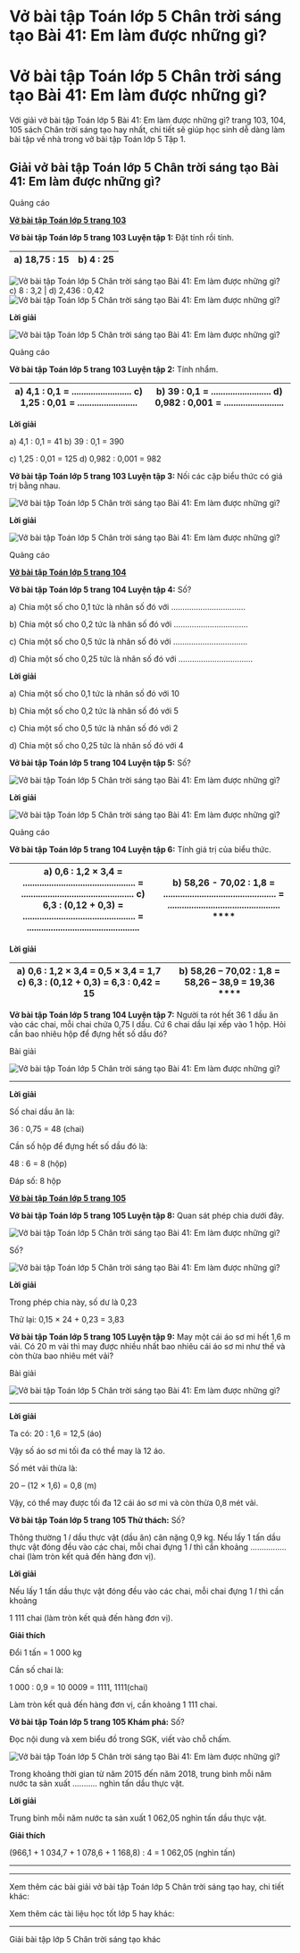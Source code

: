 # Vở bài tập Toán lớp 5 Chân trời sáng tạo Bài 41: Em làm được những gì?

# Vở bài tập Toán lớp 5 Chân trời sáng tạo Bài 41: Em làm được những gì?

Với giải vở bài tập Toán lớp 5 Bài 41: Em làm được những gì? trang 103, 104, 105 sách Chân trời sáng tạo hay nhất, chi tiết sẽ giúp học sinh dễ dàng làm bài tập về nhà trong vở bài tập Toán lớp 5 Tập 1.

## Giải vở bài tập Toán lớp 5 Chân trời sáng tạo Bài 41: Em làm được những gì?

Quảng cáo

[**Vở bài tập Toán lớp 5 trang 103**](https://vietjack.com/vbt-toan-5-ct/vbt-toan-lop-5-trang-103.jsp)

**Vở bài tập Toán lớp 5 trang 103 Luyện tập 1:** Đặt tính rồi tính.

a) 18,75 : 15 |  b) 4 : 25  
---|---  
![Vở bài tập Toán lớp 5 Chân trời sáng tạo Bài 41: Em làm được những gì?](https://vietjack.com/vbt-toan-5-ct/images/bai-41-em-lam-duoc-nhung-gi-0.PNG)  
c) 8 : 3,2 |  d) 2,436 : 0,42  
![Vở bài tập Toán lớp 5 Chân trời sáng tạo Bài 41: Em làm được những gì?](https://vietjack.com/vbt-toan-5-ct/images/bai-41-em-lam-duoc-nhung-gi-0.PNG)  
  
**Lời giải**

![Vở bài tập Toán lớp 5 Chân trời sáng tạo Bài 41: Em làm được những gì?](https://vietjack.com/vbt-toan-5-ct/images/bai-41-em-lam-duoc-nhung-gi.PNG)

Quảng cáo

**Vở bài tập Toán lớp 5 trang 103 Luyện tập 2:** Tính nhẩm.

a) 4,1 : 0,1 = ......................... c) 1,25 : 0,01 = ......................... |  b) 39 : 0,1 = ......................... d) 0,982 : 0,001 = .........................  
---|---  
  
**Lời giải**

a) 4,1 : 0,1 = 41 b) 39 : 0,1 = 390

c) 1,25 : 0,01 = 125 d) 0,982 : 0,001 = 982

**Vở bài tập Toán lớp 5 trang 103 Luyện tập 3:** Nối các cặp biểu thức có giá trị bằng nhau.

![Vở bài tập Toán lớp 5 Chân trời sáng tạo Bài 41: Em làm được những gì?](https://vietjack.com/vbt-toan-5-ct/images/bai-41-em-lam-duoc-nhung-gi-1.PNG)

**Lời giải**

![Vở bài tập Toán lớp 5 Chân trời sáng tạo Bài 41: Em làm được những gì?](https://vietjack.com/vbt-toan-5-ct/images/bai-41-em-lam-duoc-nhung-gi-2.PNG)

Quảng cáo

[**Vở bài tập Toán lớp 5 trang 104**](https://vietjack.com/vbt-toan-5-ct/vbt-toan-lop-5-trang-104.jsp)

**Vở bài tập Toán lớp 5 trang 104 Luyện tập 4:** Số?

a) Chia một số cho 0,1 tức là nhân số đó với .................................

b) Chia một số cho 0,2 tức là nhân số đó với .................................

c) Chia một số cho 0,5 tức là nhân số đó với .................................

d) Chia một số cho 0,25 tức là nhân số đó với .................................

**Lời giải**

a) Chia một số cho 0,1 tức là nhân số đó với 10

b) Chia một số cho 0,2 tức là nhân số đó với 5

c) Chia một số cho 0,5 tức là nhân số đó với 2

d) Chia một số cho 0,25 tức là nhân số đó với 4

**Vở bài tập Toán lớp 5 trang 104 Luyện tập 5:** Số?

![Vở bài tập Toán lớp 5 Chân trời sáng tạo Bài 41: Em làm được những gì?](https://vietjack.com/vbt-toan-5-ct/images/bai-41-em-lam-duoc-nhung-gi-3.PNG)

**Lời giải**

![Vở bài tập Toán lớp 5 Chân trời sáng tạo Bài 41: Em làm được những gì?](https://vietjack.com/vbt-toan-5-ct/images/bai-41-em-lam-duoc-nhung-gi-4.PNG)

Quảng cáo

**Vở bài tập Toán lớp 5 trang 104 Luyện tập 6:** Tính giá trị của biểu thức.

a) 0,6 : 1,2 × 3,4 = ............................................... = ............................................... c) 6,3 : (0,12 + 0,3) = ............................................... = ............................................... |  b) 58,26 - 70,02 : 1,8 = ............................................... = ............................................... ****  
---|---  
  
**Lời giải**

a) 0,6 : 1,2 × 3,4  = 0,5 × 3,4 = 1,7  c) 6,3 : (0,12 + 0,3)  = 6,3 : 0,42  = 15 |  b) 58,26 – 70,02 : 1,8  = 58,26 – 38,9  = 19,36 ****  
---|---  
  
**Vở bài tập Toán lớp 5 trang 104 Luyện tập 7:** Người ta rót hết 36 1 dầu ăn vào các chai, mỗi chai chứa 0,75 l dầu. Cứ 6 chai dầu lại xếp vào 1 hộp. Hỏi cần bao nhiêu hộp để đựng hết số dầu đó?

Bài giải

![Vở bài tập Toán lớp 5 Chân trời sáng tạo Bài 41: Em làm được những gì?](https://vietjack.com/vbt-toan-5-ct/images/bai-41-em-lam-duoc-nhung-gi-9.PNG)

****

**Lời giải**

Số chai dầu ăn là:

36 : 0,75 = 48 (chai)

Cần số hộp để đựng hết số dầu đó là:

48 : 6 = 8 (hộp)

Đáp số: 8 hộp

[**Vở bài tập Toán lớp 5 trang 105**](https://vietjack.com/vbt-toan-5-ct/vbt-toan-lop-5-trang-105.jsp)

**Vở bài tập Toán lớp 5 trang 105 Luyện tập 8:** Quan sát phép chia dưới đây.

![Vở bài tập Toán lớp 5 Chân trời sáng tạo Bài 41: Em làm được những gì?](https://vietjack.com/vbt-toan-5-ct/images/bai-41-em-lam-duoc-nhung-gi-5.PNG)

Số?

![Vở bài tập Toán lớp 5 Chân trời sáng tạo Bài 41: Em làm được những gì?](https://vietjack.com/vbt-toan-5-ct/images/bai-41-em-lam-duoc-nhung-gi-6.PNG)

**Lời giải**

Trong phép chia này, số dư là 0,23

Thử lại: 0,15 × 24 + 0,23 = 3,83

**Vở bài tập Toán lớp 5 trang 105 Luyện tập 9:** May một cái áo sơ mi hết 1,6 m vải. Có 20 m vải thì may được nhiều nhất bao nhiêu cái áo sơ mi như thế và còn thừa bao nhiêu mét vải?

Bài giải

![Vở bài tập Toán lớp 5 Chân trời sáng tạo Bài 41: Em làm được những gì?](https://vietjack.com/vbt-toan-5-ct/images/bai-41-em-lam-duoc-nhung-gi-10.PNG)

****

**Lời giải**

Ta có: 20 : 1,6 = 12,5 (áo)

Vậy số áo sơ mi tối đa có thể may là 12 áo.

Số mét vải thừa là:

20 – (12 × 1,6) = 0,8 (m)

Vậy, có thể may được tối đa 12 cái áo sơ mi và còn thừa 0,8 mét vải.

**Vở bài tập Toán lớp 5 trang 105 Thử thách:** Số?

Thông thường 1 _l_ dầu thực vật (dầu ăn) cân nặng 0,9 kg. Nếu lấy 1 tấn dầu thực vật đóng đều vào các chai, mỗi chai đựng 1 _l_ thì cần khoảng ................ chai (làm tròn kết quả đến hàng đơn vị).

**Lời giải**

Nếu lấy 1 tấn dầu thực vật đóng đều vào các chai, mỗi chai đựng 1 _l_ thì cần khoảng 

1 111 chai (làm tròn kết quả đến hàng đơn vị).

**Giải thích**

Đổi 1 tấn = 1 000 kg

Cần số chai là:

1 000 : 0,9 = 10 0009 = 1111, 1111(chai)

Làm tròn kết quả đến hàng đơn vị, cần khoảng 1 111 chai.

**Vở bài tập Toán lớp 5 trang 105 Khám phá:** Số?

Đọc nội dung và xem biểu đồ trong SGK, viết vào chỗ chấm.

![Vở bài tập Toán lớp 5 Chân trời sáng tạo Bài 41: Em làm được những gì?](https://vietjack.com/vbt-toan-5-ct/images/bai-41-em-lam-duoc-nhung-gi-7.PNG)

Trong khoảng thời gian từ năm 2015 đến năm 2018, trung bình mỗi năm nước ta sản xuất ........... nghìn tấn dầu thực vật.

**Lời giải**

Trung bình mỗi năm nước ta sản xuất 1 062,05 nghìn tấn dầu thực vật.

**Giải thích**

(966,1 + 1 034,7 + 1 078,6 + 1 168,8) : 4 = 1 062,05 (nghìn tấn)

****

****

Xem thêm các bài giải vở bài tập Toán lớp 5 Chân trời sáng tạo hay, chi tiết khác:

Xem thêm các tài liệu học tốt lớp 5 hay khác:

* * *

Giải bài tập lớp 5 Chân trời sáng tạo khác
